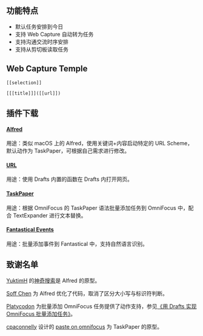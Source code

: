 ## 功能特点
- 默认任务安排到今日
- 支持 Web Capture 自动转为任务
- 支持沟通交流时序安排
- 支持从剪切板读取任务

## Web Capture Temple
```
[[selection]]

[[[title]]]([[url]])
```
## 插件下载
#### [Alfred](https://drafts4-actions.agiletortoise.com/a/2PS)
用途：类似 macOS 上的 Alfred，使用关键词+内容启动特定的 URL Scheme，默认动作为 TaskPaper，可根据自己需求进行修改。

#### [URL](https://drafts4-actions.agiletortoise.com/a/2PV)
用途：使用 Drafts 内置的函数在 Drafts 内打开网页。

#### [TaskPaper](https://drafts4-actions.agiletortoise.com/a/2PT)
用途：根据 OmniFocus 的 TaskPaper 语法批量添加任务到 OmniFocus 中，配合 TextExpander 进行文本替换。

#### [Fantastical Events](https://drafts4-actions.agiletortoise.com/a/2PU)
用途：批量添加事件到 Fantastical 中，支持自然语言识别。

## 致谢名单
[YuktimH](https://sspai.com/user/47944/updates) 的[神奇搜索](https://sspai.com/post/35377)是 Alfred 的原型。

[Soff Chen](https://github.com/soffchen) 为 Alfred 优化了代码，取消了区分大小写与标识符判断。

[Platycodon](https://sspai.com/user/714505/updates) 为批量添加 OmniFocus 任务提供了动作支持，参见[《用 Drafts 实现 OmniFocus 批量添加任务》](https://sspai.com/post/38809)。

[cpaconnelly](https://twitter.com/cpaconnelly) 设计的 [paste on omnifocus](https://drafts4-actions.agiletortoise.com/a/1xa) 为 TaskPaper 的原型。
